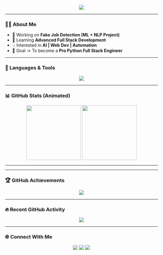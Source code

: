 <!-- Typing Intro -->
<p align="center">
  <img src="https://readme-typing-svg.herokuapp.com?font=Fira+Code&weight=700&size=28&pause=1000&color=FF6EC7&center=true&vCenter=true&width=600&lines=Hi+👋+I'm+Srinivas+Ch;Python+Full+Stack+Developer;Web+Development+Enthusiast;Problem+Solver+%7C+Tech+Explorer;Let's+Build+Something+Amazing!">
</p>

---

### 🧑‍💻 About Me  
- 🔭 Working on **Fake Job Detection (ML + NLP Project)**  
- 🌱 Learning **Advanced Full Stack Development**  
- 💡 Interested in **AI | Web Dev | Automation**  
- 🎯 Goal → To become a **Pro Python Full Stack Engineer**  

---

### 🚀 Languages & Tools  
<p align="center">
  <img src="https://skillicons.dev/icons?i=python,html,css,js,react,nodejs,flask,git,github,mysql,sqlite,vscode&theme=dark" />
</p>

---

### 📊 GitHub Stats (Animated)  
<p align="center">
  <img src="https://github-readme-stats.vercel.app/api?username=Srini612&show_icons=true&theme=radical&count_private=true&hide_border=true" height="180"/>
  <img src="https://github-readme-streak-stats.herokuapp.com?user=Srini612&theme=radical&hide_border=true" height="180"/>
</p>

---

---

### 🏆 GitHub Achievements  
<p align="center">
  <img src="https://github-profile-trophy.vercel.app/?username=Srini612&theme=radical&no-frame=true&no-bg=true&margin-w=5&row=1&column=6" />
</p>

---

### 🔥 Recent GitHub Activity  
<p align="center">
  <img src="https://github-readme-activity-graph.vercel.app/graph?username=Srini612&theme=radical&bg_color=0d1117&color=FF6EC7&line=00FF00&point=FF6EC7&hide_border=true" />
</p>

---

### 🌐 Connect With Me  
<p align="center">
  <a href="https://github.com/Srini612"><img src="https://img.shields.io/badge/GitHub-181717?style=for-the-badge&logo=github&logoColor=white"/></a>
  <a href="https://linkedin.com/in/"><img src="https://img.shields.io/badge/LinkedIn-0A66C2?style=for-the-badge&logo=linkedin&logoColor=white"/></a>
  <a href="mailto:youremail@example.com"><img src="https://img.shields.io/badge/Email-D14836?style=for-the-badge&logo=gmail&logoColor=white"/></a>
</p>
